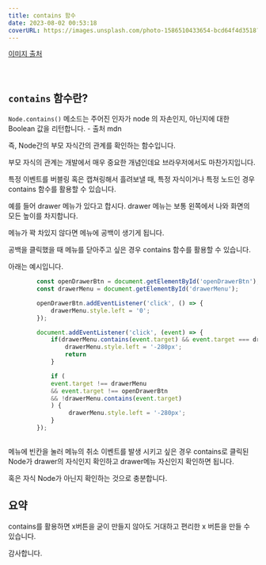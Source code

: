 ```yaml
---
title: contains 함수
date: 2023-08-02 00:53:18
coverURL: https://images.unsplash.com/photo-1586510433654-bcd64f4d3518?ixlib=rb-4.0.3&ixid=M3wxMjA3fDB8MHxwaG90by1wYWdlfHx8fGVufDB8fHx8fA%3D%3D&auto=format&fit=crop&w=774&q=80
---
```


<a href="https://images.unsplash.com/photo-1586510433654-bcd64f4d3518?ixlib=rb-4.0.3&ixid=M3wxMjA3fDB8MHxwaG90by1wYWdlfHx8fGVufDB8fHx8fA%3D%3D&auto=format&fit=crop&w=774&q=80">
이미지 출처
</a>

<br />
<br />
<br />

## `contains` 함수란?
`Node.contains()` 메소드는 주어진 인자가 node 의 자손인지, 아닌지에 대한 Boolean 값을 리턴합니다. - 출처 mdn


즉, Node간의 부모 자식간의 관계를 확인하는 함수입니다.

부모 자식의 관계는 개발에서 매우 중요한 개념인데요
브라우저에서도 마찬가지입니다.

특정 이벤트를 버블링 혹은 캡쳐링해서 흘려보낼 때,
특정 자식이거나 특정 노드인 경우 contains 함수를 활용할 수 있습니다.

예를 들어 drawer 메뉴가 있다고 합시다.
drawer 메뉴는 보통 왼쪽에서 나와 화면의 모든 높이를 차지합니다.

메뉴가 꽉 차있지 않다면 메뉴에 공백이 생기게 됩니다.

공백을 클릭했을 때 메뉴를 닫아주고 싶은 경우 contains 함수를 활용할 수 있습니다.

아래는 예시입니다.

```js
		const openDrawerBtn = document.getElementById('openDrawerBtn');
		const drawerMenu = document.getElementById('drawerMenu');

		openDrawerBtn.addEventListener('click', () => {
			drawerMenu.style.left = '0';
		});

		document.addEventListener('click', (event) => {
			if(drawerMenu.contains(event.target) && event.target === drawerMenu) {
   		        drawerMenu.style.left = '-280px';
				return
			}

			if (
			event.target !== drawerMenu 
			&& event.target !== openDrawerBtn
			&& !drawerMenu.contains(event.target)
			) {
   		         drawerMenu.style.left = '-280px';
			}
		});
        
```

메뉴에 빈칸을 눌러 메뉴의 취소 이벤트를 발생 시키고 싶은 경우
contains로 클릭된 Node가 drawer의 자식인지 확인하고
drawer메뉴 자신인지 확인하면 됩니다.

혹은 자식 Node가 아닌지 확인하는 것으로 충분합니다.

## 요약
contains를 활용하면 x버튼을 굳이 만들지 않아도
거대하고 편리한 x 버튼을 만들 수 있습니다.

감사합니다.